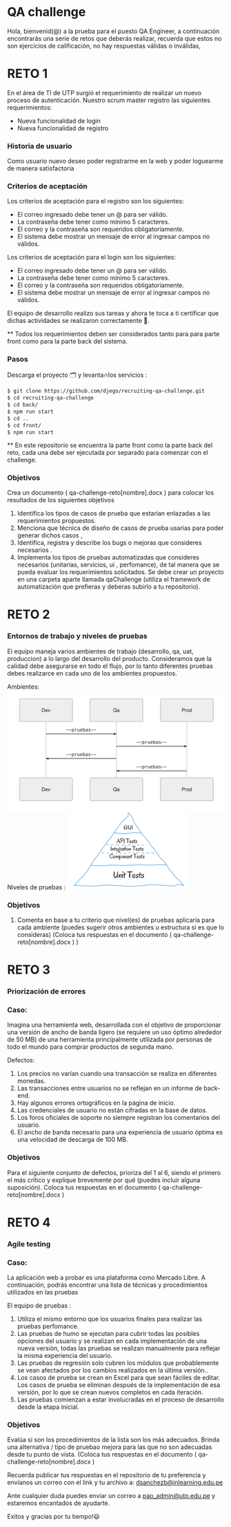 # QA challenge

Hola, bienvenid(@) a la prueba para el puesto QA Engineer, a continuación encontrarás una serie de retos que deberás realizar, recuerda que estos no son ejercicios de calificación, no hay respuestas válidas o inválidas,

# RETO 1
En el área de TI de UTP surgió el requerimiento de realizar un nuevo proceso de autenticación. Nuestro scrum master registro las siguientes requerimientos:

 - Nueva funcionalidad de login
 - Nueva funcionalidad de registro

### Historia de usuario
Como usuario nuevo deseo poder registrarme en la web y poder loguearme de manera satisfactoria


### Criterios de aceptación
Los criterios de aceptación para el registro son los siguientes:

- El correo ingresado debe tener un @ para ser válido.
- La contraseña debe tener como mínimo 5 caracteres.
- El correo y la contraseña son requeridos obligatoriamente.
- El sistema debe mostrar un mensaje de error al ingresar campos no válidos.


Los criterios de aceptación para el login son los siguientes:

- El correo ingresado debe tener un @ para ser válido.
- La contraseña debe tener como mínimo 5 caracteres.
- El correo y la contraseña son requeridos obligatoriamente.
- El sistema debe mostrar un mensaje de error al ingresar campos no válidos.


El equipo de desarrollo realizo sus tareas y ahora te toca a ti certificar que dichas actividades se realizaron correctamente 🙌. 

** Todos los requerimientos deben ser considerados tanto para para parte front como para la parte back del sistema.

### Pasos

Descarga el proyecto 🗂 y levanta🔥los servicios :

    $ git clone https://github.com/djego/recruiting-qa-challenge.git
    $ cd recruiting-qa-challenge
    $ cd back/
    $ npm run start
    $ cd ..
    $ cd front/
    $ npm run start

** En este repositorio se encuentra la parte front como la parte back del reto, cada una debe ser ejecutada por separado para comenzar con el challenge.

### Objetivos
Crea un documento ( qa-challenge-reto[nombre].docx ) para colocar los resultados de los siguientes objetivos

 1. Identifica los tipos de casos de prueba que estarían enlazadas a las requerimientos propuestos. 
 2. Menciona que técnica de diseño de casos de prueba usarías para poder generar dichos casos ,
 3. Identifica, registra y describe los bugs o mejoras que consideres necesarios .
 3. Implementa los tipos de pruebas automatizadas que consideres necesarios (unitarias, servicios, ui , perfomance), de tal manera que se pueda evaluar los requerimientos solicitados. Se debe crear un proyecto en una carpeta aparte llamada qaChallenge (utiliza el framework de automatización que prefieras y deberas subirlo a tu repositorio). 



# RETO 2

 ### Entornos de trabajo y niveles de pruebas

El equipo maneja varios ambientes de trabajo (desarrollo, qa, uat, produccion) a lo largo del desarrollo del producto. Consideramos que la calidad debe asegurarse en todo el flujo, por lo tanto diferentes pruebas debes realizarce en cada uno de los ambientes propuestos.


Ambientes: 
![Flujo de trabajo](workflow.png)
Niveles de pruebas : 
![Pirámide de pruebas](piramidedepruebas.png)
 

 ### Objetivos

 1. Comenta en base a tu criterio que nivel(es) de pruebas aplicaría para cada ambiente (puedes sugerir otros ambientes u estructura si es que lo consideras) (Coloca tus respuestas en el  documento ( qa-challenge-reto[nombre].docx ) )




# RETO 3

 ### Priorización de errores 

### Caso:
Imagina una herramienta web, desarrollada con el objetivo de proporcionar una versión de ancho de banda ligero (se requiere un uso óptimo alrededor de 50 MB) de una herramienta principalmente utilizada por personas de todo el mundo para comprar productos de segunda mano.


Defectos: 
1. Los precios no varían cuando una transacción se realiza en diferentes monedas.
2. Las transacciones entre usuarios no se reflejan en un informe de back-end.
3. Hay algunos errores ortográficos en la página de inicio.
4. Las credenciales de usuario no están cifradas en la base de datos.
5. Los foros oficiales de soporte no siempre registran los comentarios del usuario.
6. El ancho de banda necesario para una experiencia de usuario óptima es una velocidad de descarga de 100 MB.


 ### Objetivos
 Para el siguiente conjunto de defectos, prioriza del 1 al 6, siendo el primero el más crítico y explique brevemente por qué (puedes incluir alguna suposición). Coloca tus respuestas en el  documento ( qa-challenge-reto[nombre].docx ) 


 # RETO 4

 ### Agile testing 

### Caso:

La aplicación web a probar es una plataforma como Mercado Libre. A continuación, podrás encontrar una lista de técnicas y procedimientos utilizados en las pruebas

El equipo de pruebas : 
1. Utiliza el mismo entorno que los usuarios finales para realizar las pruebas perfomance.
2. Las pruebas de humo se ejecutan para cubrir todas las posibles opciones del usuario y se realizan en cada implementación de una nueva versión, todas las pruebas se realizan manualmente para reflejar la misma experiencia del usuario.
3. Las pruebas de regresión solo cubren los módulos que probablemente se vean afectados por los cambios realizados en la última versión..
4. Los casos de prueba se crean en Excel para que sean fáciles de editar. Los casos de prueba se eliminan después de la implementación de esa versión, por lo que se crean nuevos completos en cada iteración.
5. Las pruebas comienzan a estar involucradas en el proceso de desarrollo desde la etapa inicial.

 ### Objetivos
Evalúa si son los procedimientos de la lista son los más adecuados. Brinda una alternativa /  tipo de pruebao mejora para las que no son adecuadas desde tu punto de vista. (Coloca tus respuestas en el  documento ( qa-challenge-reto[nombre].docx ) 


Recuerda publicar tus respuestas en el repositorio de tu preferencia y envíanos un correo con el link y tu archivo a: dsanchezb@inlearning.edu.pe

Ante cualquier duda puedes enviar un correo a pao_admin@utp.edu.pe y estaremos encantados de ayudarte. 

Exitos y gracias por tu tiempo!😃








